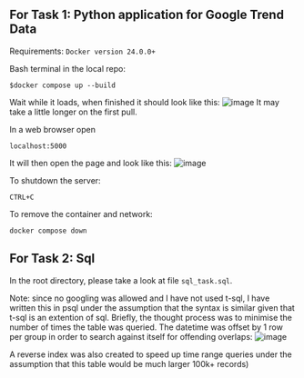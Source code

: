 ## For Task 1: Python application for Google Trend Data

Requirements:
`Docker version 24.0.0+`

Bash terminal in the local repo:

`$docker compose up --build`

Wait while it loads, when finished it should look like this:
![image](https://github.com/MickyP6/AllResponseMedia-Test/assets/172441098/1c2c14be-5562-48fb-8440-03ac38603b23)
It may take a little longer on the first pull.

In a web browser open

`localhost:5000`

It will then open the page and look like this:
![image](https://github.com/MickyP6/AllResponseMedia-Test/assets/172441098/50a3b0fd-30a9-4542-bbf6-a6ba61cf16a3)

To shutdown the server:

`CTRL+C`

To remove the container and network:

`docker compose down`

## For Task 2: Sql

In the root directory, please take a look at file `sql_task.sql`.

Note: since no googling was allowed and I have not used t-sql, I have written this in psql under the assumption that the syntax is similar given that t-sql is an extention of sql.
Briefly, the thought process was to minimise the number of times the table was queried. The datetime was offset by 1 row per group in order to search against itself for offending
overlaps:
![image](https://github.com/MickyP6/MP6-TechTest1-ARM/assets/172441098/508034e0-db16-4d58-9e88-61747bb3b29e)

A reverse index was also created to speed up time range queries under the assumption that this table would be much larger 100k+ records)
